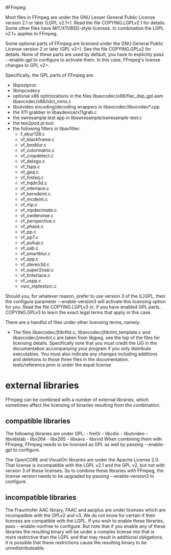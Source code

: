 #FFmpeg:

Most files in FFmpeg are under the GNU Lesser General Public License version 2.1
or later (LGPL v2.1+). Read the file COPYING.LGPLv2.1 for details. Some other
files have MIT/X11/BSD-style licenses. In combination the LGPL v2.1+ applies to
FFmpeg.

Some optional parts of FFmpeg are licensed under the GNU General Public License
version 2 or later (GPL v2+). See the file COPYING.GPLv2 for details. None of
these parts are used by default, you have to explicitly pass --enable-gpl to
configure to activate them. In this case, FFmpeg's license changes to GPL v2+.

Specifically, the GPL parts of FFmpeg are:

- libpostproc
- libmpcodecs
- optional x86 optimizations in the files
  libavcodec/x86/flac_dsp_gpl.asm
  libavcodec/x86/idct_mmx.c
- libutvideo encoding/decoding wrappers in
  libavcodec/libutvideo*.cpp
- the X11 grabber in libavdevice/x11grab.c
- the swresample test app in
  libswresample/swresample-test.c
- the texi2pod.pl tool
- the following filters in libavfilter:
    - f_ebur128.c
    - vf_blackframe.c
    - vf_boxblur.c
    - vf_colormatrix.c
    - vf_cropdetect.c
    - vf_delogo.c
    - vf_fspp.c
    - vf_geq.c
    - vf_histeq.c
    - vf_hqdn3d.c
    - vf_interlace.c
    - vf_kerndeint.c
    - vf_mcdeint.c
    - vf_mp.c
    - vf_mpdecimate.c
    - vf_owdenoise.c
    - vf_perspective.c
    - vf_phase.c
    - vf_pp.c
    - vf_pp7.c
    - vf_pullup.c
    - vf_sab.c
    - vf_smartblur.c
    - vf_spp.c
    - vf_stereo3d.c
    - vf_super2xsai.c
    - vf_tinterlace.c
    - vf_uspp.c
    - vsrc_mptestsrc.c

Should you, for whatever reason, prefer to use version 3 of the (L)GPL, then
the configure parameter --enable-version3 will activate this licensing option
for you. Read the file COPYING.LGPLv3 or, if you have enabled GPL parts,
COPYING.GPLv3 to learn the exact legal terms that apply in this case.

There are a handful of files under other licensing terms, namely:

* The files libavcodec/jfdctfst.c, libavcodec/jfdctint_template.c and
  libavcodec/jrevdct.c are taken from libjpeg, see the top of the files for
  licensing details. Specifically note that you must credit the IJG in the
  documentation accompanying your program if you only distribute executables.
  You must also indicate any changes including additions and deletions to
  those three files in the documentation.
  tests/reference.pnm is under the expat license


external libraries
==================

FFmpeg can be combined with a number of external libraries, which sometimes
affect the licensing of binaries resulting from the combination.

compatible libraries
--------------------

The following libraries are under GPL:
    - frei0r
    - libcdio
    - libutvideo
    - libvidstab
    - libx264
    - libx265
    - libxavs
    - libxvid
When combining them with FFmpeg, FFmpeg needs to be licensed as GPL as well by
passing --enable-gpl to configure.

The OpenCORE and VisualOn libraries are under the Apache License 2.0. That
license is incompatible with the LGPL v2.1 and the GPL v2, but not with
version 3 of those licenses. So to combine these libraries with FFmpeg, the
license version needs to be upgraded by passing --enable-version3 to configure.

incompatible libraries
----------------------

The Fraunhofer AAC library, FAAC and aacplus are under licenses which
are incompatible with the GPLv2 and v3. We do not know for certain if their
licenses are compatible with the LGPL.
If you wish to enable these libraries, pass --enable-nonfree to configure.
But note that if you enable any of these libraries the resulting binary will
be under a complex license mix that is more restrictive than the LGPL and that
may result in additional obligations. It is possible that these
restrictions cause the resulting binary to be unredistributeable.
